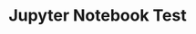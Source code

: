 ---
---

# Jupyter Notebook Test

<JupyterNotebook
    notebookURL="/genomics/updates/wisc.ipynb"
    />
